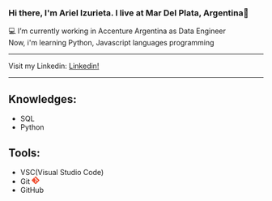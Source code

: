 ### Hi there, I'm Ariel Izurieta. I live at Mar Del Plata, Argentina👋

:computer: I’m currently working in Accenture Argentina as Data Engineer <br>
Now, i'm learning Python, Javascript languages programming

***   
Visit my Linkedin: [Linkedin!](https://www.linkedin.com/in/arielizurieta/)<br>
***
## Knowledges:
* SQL
* Python

## Tools:
* VSC(Visual Studio Code)
* Git <img src="images/logo-git.png" width=15 alt="logo-git">
* GitHub

<!--
**Ariel210/Ariel210** is a ✨ _special_ ✨ repository because its `README.md` (this file) appears on your GitHub profile.

Here are some ideas to get you started: